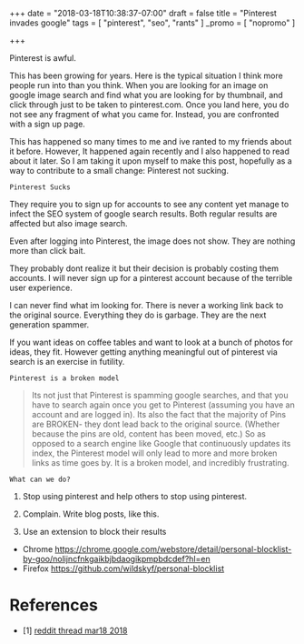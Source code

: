 +++
date = "2018-03-18T10:38:37-07:00"
draft = false
title = "Pinterest invades google"
tags = [ "pinterest", "seo", "rants" ]
_promo = [ "nopromo" ]

+++

Pinterest is awful.  

This has been growing for years. Here is the typical situation I think more people run into than you think. When you are looking for an image
on google image search and find what you are looking for by thumbnail, and click through just to be taken to pinterest.com. Once you land here,
you do not see any fragment of what you came for. Instead, you are confronted with a sign up page. 

This has happened so many times to me and ive ranted to my friends about it before. However, It happened again recently and I also happened to read about it
later. So I am taking it upon myself to make this post, hopefully as a way to contribute to a small change: Pinterest not sucking.

`Pinterest Sucks`

They require you to sign up for accounts to see any content yet manage to infect the SEO system of google search results. Both regular
results are affected but also image search.

Even after logging into Pinterest, the image does not show. They are nothing more than click bait.

They probably dont realize it but their decision is probably costing them accounts. I will never sign up for a pinterest account because of the terrible
user experience.

I can never find what im looking for. There is never a working link back to the original source.  Everything they do is garbage. They are the next generation 
spammer.

If you want ideas on coffee tables and want to look at a bunch of photos for ideas, they fit. However getting anything meaningful out of pinterest via search
is an exercise in futility.

`Pinterest is a broken model`

> Its not just that Pinterest is spamming google searches, and that you have to search again once you get to Pinterest (assuming you have an account and are logged in). 
> Its also the fact that the majority of Pins are BROKEN- they dont lead back to the original source. (Whether because the pins are old, content has been moved, etc.) 
> So as opposed to a search engine like Google that continuously updates its index, the Pinterest model will only lead to more and more broken links as time goes by. 
> It is a broken model, and incredibly frustrating.

`What can we do?`

1. Stop using pinterest and help others to stop using pinterest.

2. Complain. Write blog posts, like this.

3. Use an extension to block their results

- Chrome https://chrome.google.com/webstore/detail/personal-blocklist-by-goo/nolijncfnkgaikbjbdaogikpmpbdcdef?hl=en
- Firefox https://github.com/wildskyf/personal-blocklist

# References

- [1] [reddit thread mar18 2018](https://www.reddit.com/r/google/comments/85atho/pinterest_needs_to_be_removed_from_google_imo/)


